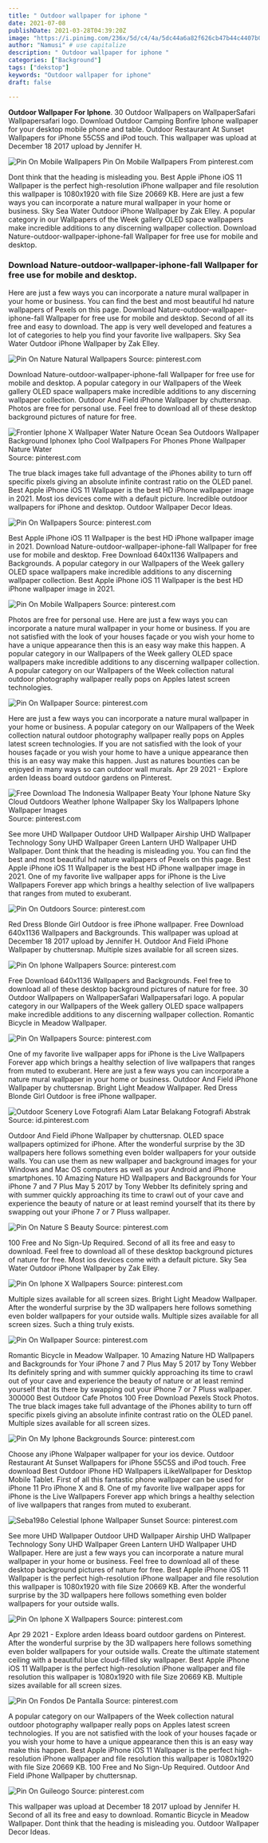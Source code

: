 ```yaml
---
title: " Outdoor wallpaper for iphone "
date: 2021-07-08
publishDate: 2021-03-28T04:39:20Z
image: "https://i.pinimg.com/236x/5d/c4/4a/5dc44a6a82f626cb47b44c4407b0adee.jpg"
author: "Namusi" # use capitalize
description: " Outdoor wallpaper for iphone "
categories: ["Background"]
tags: ["dekstop"]
keywords: "Outdoor wallpaper for iphone"
draft: false

---
```



**Outdoor Wallpaper For Iphone**. 30 Outdoor Wallpapers on WallpaperSafari Wallpapersafari logo. Download Outdoor Camping Bonfire Iphone wallpaper for your desktop mobile phone and table. Outdoor Restaurant At Sunset Wallpapers for iPhone 55C5S and iPod touch. This wallpaper was upload at December 18 2017 upload by Jennifer H.

![Pin On Mobile Wallpapers](https://i.pinimg.com/736x/8d/62/ad/8d62ad6ba7d4c90aad1d11d46026876a.jpg "Pin On Mobile Wallpapers")
Pin On Mobile Wallpapers From pinterest.com


Dont think that the heading is misleading you. Best Apple iPhone iOS 11 Wallpaper is the perfect high-resolution iPhone wallpaper and file resolution this wallpaper is 1080x1920 with file Size 20669 KB. Here are just a few ways you can incorporate a nature mural wallpaper in your home or business. Sky Sea Water Outdoor iPhone Wallpaper by Zak Elley. A popular category in our Wallpapers of the Week gallery OLED space wallpapers make incredible additions to any discerning wallpaper collection. Download Nature-outdoor-wallpaper-iphone-fall Wallpaper for free use for mobile and desktop.

### Download Nature-outdoor-wallpaper-iphone-fall Wallpaper for free use for mobile and desktop.

Here are just a few ways you can incorporate a nature mural wallpaper in your home or business. You can find the best and most beautiful hd nature wallpapers of Pexels on this page. Download Nature-outdoor-wallpaper-iphone-fall Wallpaper for free use for mobile and desktop. Second of all its free and easy to download. The app is very well developed and features a lot of categories to help you find your favorite live wallpapers. Sky Sea Water Outdoor iPhone Wallpaper by Zak Elley.


![Pin On Nature Natural Wallpapers](https://i.pinimg.com/736x/3f/7a/e2/3f7ae2737a0647361c0cc0dc26b6bc45.jpg "Pin On Nature Natural Wallpapers")
Source: pinterest.com

Download Nature-outdoor-wallpaper-iphone-fall Wallpaper for free use for mobile and desktop. A popular category in our Wallpapers of the Week gallery OLED space wallpapers make incredible additions to any discerning wallpaper collection. Outdoor And Field iPhone Wallpaper by chuttersnap. Photos are free for personal use. Feel free to download all of these desktop background pictures of nature for free.

![Frontier Iphone X Wallpaper Water Nature Ocean Sea Outdoors Wallpaper Background Iphonex Ipho Cool Wallpapers For Phones Phone Wallpaper Nature Water](https://i.pinimg.com/736x/96/2e/27/962e27e8483014c2280ac63d820134f2.jpg "Frontier Iphone X Wallpaper Water Nature Ocean Sea Outdoors Wallpaper Background Iphonex Ipho Cool Wallpapers For Phones Phone Wallpaper Nature Water")
Source: pinterest.com

The true black images take full advantage of the iPhones ability to turn off specific pixels giving an absolute infinite contrast ratio on the OLED panel. Best Apple iPhone iOS 11 Wallpaper is the best HD iPhone wallpaper image in 2021. Most ios devices come with a default picture. Incredible outdoor wallpapers for iPhone and desktop. Outdoor Wallpaper Decor Ideas.

![Pin On Wallpapers](https://i.pinimg.com/originals/f7/2b/6f/f72b6f0e06f811d57e205b837deb4711.jpg "Pin On Wallpapers")
Source: pinterest.com

Best Apple iPhone iOS 11 Wallpaper is the best HD iPhone wallpaper image in 2021. Download Nature-outdoor-wallpaper-iphone-fall Wallpaper for free use for mobile and desktop. Free Download 640x1136 Wallpapers and Backgrounds. A popular category in our Wallpapers of the Week gallery OLED space wallpapers make incredible additions to any discerning wallpaper collection. Best Apple iPhone iOS 11 Wallpaper is the best HD iPhone wallpaper image in 2021.

![Pin On Mobile Wallpapers](https://i.pinimg.com/736x/8d/62/ad/8d62ad6ba7d4c90aad1d11d46026876a.jpg "Pin On Mobile Wallpapers")
Source: pinterest.com

Photos are free for personal use. Here are just a few ways you can incorporate a nature mural wallpaper in your home or business. If you are not satisfied with the look of your houses façade or you wish your home to have a unique appearance then this is an easy way make this happen. A popular category in our Wallpapers of the Week gallery OLED space wallpapers make incredible additions to any discerning wallpaper collection. A popular category on our Wallpapers of the Week collection natural outdoor photography wallpaper really pops on Apples latest screen technologies.

![Pin On Wallpaper](https://i.pinimg.com/originals/62/e1/c2/62e1c2ee7e1c470c9e3465cd8d63766a.jpg "Pin On Wallpaper")
Source: pinterest.com

Here are just a few ways you can incorporate a nature mural wallpaper in your home or business. A popular category on our Wallpapers of the Week collection natural outdoor photography wallpaper really pops on Apples latest screen technologies. If you are not satisfied with the look of your houses façade or you wish your home to have a unique appearance then this is an easy way make this happen. Just as natures bounties can be enjoyed in many ways so can outdoor wall murals. Apr 29 2021 - Explore arden Ideass board outdoor gardens on Pinterest.

![Free Download The Indonesia Wallpaper Beaty Your Iphone Nature Sky Cloud Outdoors Weather Iphone Wallpaper Sky Ios Wallpapers Iphone Wallpaper Images](https://i.pinimg.com/originals/81/9e/ca/819eca4fe82962417a248af5b1fdac25.jpg "Free Download The Indonesia Wallpaper Beaty Your Iphone Nature Sky Cloud Outdoors Weather Iphone Wallpaper Sky Ios Wallpapers Iphone Wallpaper Images")
Source: pinterest.com

See more UHD Wallpaper Outdoor UHD Wallpaper Airship UHD Wallpaper Technology Sony UHD Wallpaper Green Lantern UHD Wallpaper UHD Wallpaper. Dont think that the heading is misleading you. You can find the best and most beautiful hd nature wallpapers of Pexels on this page. Best Apple iPhone iOS 11 Wallpaper is the best HD iPhone wallpaper image in 2021. One of my favorite live wallpaper apps for iPhone is the Live Wallpapers Forever app which brings a healthy selection of live wallpapers that ranges from muted to exuberant.

![Pin On Outdoors](https://i.pinimg.com/originals/c3/8c/b4/c38cb4d52c4875565312faf760df109b.jpg "Pin On Outdoors")
Source: pinterest.com

Red Dress Blonde Girl Outdoor is free iPhone wallpaper. Free Download 640x1136 Wallpapers and Backgrounds. This wallpaper was upload at December 18 2017 upload by Jennifer H. Outdoor And Field iPhone Wallpaper by chuttersnap. Multiple sizes available for all screen sizes.

![Pin On Iphone Wallpapers](https://i.pinimg.com/originals/90/cc/44/90cc4455c885c01db48ed3ee4f3a12ef.jpg "Pin On Iphone Wallpapers")
Source: pinterest.com

Free Download 640x1136 Wallpapers and Backgrounds. Feel free to download all of these desktop background pictures of nature for free. 30 Outdoor Wallpapers on WallpaperSafari Wallpapersafari logo. A popular category in our Wallpapers of the Week gallery OLED space wallpapers make incredible additions to any discerning wallpaper collection. Romantic Bicycle in Meadow Wallpaper.

![Pin On Wallpapers](https://i.pinimg.com/736x/a8/f1/2e/a8f12e36a511786acd98efa4afdc4d6b.jpg "Pin On Wallpapers")
Source: pinterest.com

One of my favorite live wallpaper apps for iPhone is the Live Wallpapers Forever app which brings a healthy selection of live wallpapers that ranges from muted to exuberant. Here are just a few ways you can incorporate a nature mural wallpaper in your home or business. Outdoor And Field iPhone Wallpaper by chuttersnap. Bright Light Meadow Wallpaper. Red Dress Blonde Girl Outdoor is free iPhone wallpaper.

![Outdoor Scenery Love Fotografi Alam Latar Belakang Fotografi Abstrak](https://i.pinimg.com/originals/4c/43/54/4c4354ccb337d64afbf73a7955ccf11d.jpg "Outdoor Scenery Love Fotografi Alam Latar Belakang Fotografi Abstrak")
Source: id.pinterest.com

Outdoor And Field iPhone Wallpaper by chuttersnap. OLED space wallpapers optimized for iPhone. After the wonderful surprise by the 3D wallpapers here follows something even bolder wallpapers for your outside walls. You can use them as new wallpaper and background images for your Windows and Mac OS computers as well as your Android and iPhone smartphones. 10 Amazing Nature HD Wallpapers and Backgrounds for Your iPhone 7 and 7 Plus May 5 2017 by Tony Webber Its definitely spring and with summer quickly approaching its time to crawl out of your cave and experience the beauty of nature or at least remind yourself that its there by swapping out your iPhone 7 or 7 Pluss wallpaper.

![Pin On Nature S Beauty](https://i.pinimg.com/originals/d9/87/d3/d987d3278296e01016d269e5471463d2.jpg "Pin On Nature S Beauty")
Source: pinterest.com

100 Free and No Sign-Up Required. Second of all its free and easy to download. Feel free to download all of these desktop background pictures of nature for free. Most ios devices come with a default picture. Sky Sea Water Outdoor iPhone Wallpaper by Zak Elley.

![Pin On Iphone X Wallpapers](https://i.pinimg.com/736x/a2/58/b0/a258b097a9392fb51934fbfb0fe1c568.jpg "Pin On Iphone X Wallpapers")
Source: pinterest.com

Multiple sizes available for all screen sizes. Bright Light Meadow Wallpaper. After the wonderful surprise by the 3D wallpapers here follows something even bolder wallpapers for your outside walls. Multiple sizes available for all screen sizes. Such a thing truly exists.

![Pin On Wallpaper](https://i.pinimg.com/originals/bf/ec/6d/bfec6d9032ba01a8a4d9bb57e699b3ac.jpg "Pin On Wallpaper")
Source: pinterest.com

Romantic Bicycle in Meadow Wallpaper. 10 Amazing Nature HD Wallpapers and Backgrounds for Your iPhone 7 and 7 Plus May 5 2017 by Tony Webber Its definitely spring and with summer quickly approaching its time to crawl out of your cave and experience the beauty of nature or at least remind yourself that its there by swapping out your iPhone 7 or 7 Pluss wallpaper. 300000 Best Outdoor Cafe Photos 100 Free Download Pexels Stock Photos. The true black images take full advantage of the iPhones ability to turn off specific pixels giving an absolute infinite contrast ratio on the OLED panel. Multiple sizes available for all screen sizes.

![Pin On My Iphone Backgrounds](https://i.pinimg.com/736x/64/c7/be/64c7be50b761c81e5fe0cd96e823200b.jpg "Pin On My Iphone Backgrounds")
Source: pinterest.com

Choose any iPhone Walpaper wallpaper for your ios device. Outdoor Restaurant At Sunset Wallpapers for iPhone 55C5S and iPod touch. Free download Best Outdoor iPhone HD Wallpapers iLikeWallpaper for Desktop Mobile Tablet. First of all this fantastic phone wallpaper can be used for iPhone 11 Pro iPhone X and 8. One of my favorite live wallpaper apps for iPhone is the Live Wallpapers Forever app which brings a healthy selection of live wallpapers that ranges from muted to exuberant.

![Seba198o Celestial Iphone Wallpaper Sunset](https://i.pinimg.com/originals/25/73/fc/2573fc13c232dee409d2d29cff988a07.jpg "Seba198o Celestial Iphone Wallpaper Sunset")
Source: pinterest.com

See more UHD Wallpaper Outdoor UHD Wallpaper Airship UHD Wallpaper Technology Sony UHD Wallpaper Green Lantern UHD Wallpaper UHD Wallpaper. Here are just a few ways you can incorporate a nature mural wallpaper in your home or business. Feel free to download all of these desktop background pictures of nature for free. Best Apple iPhone iOS 11 Wallpaper is the perfect high-resolution iPhone wallpaper and file resolution this wallpaper is 1080x1920 with file Size 20669 KB. After the wonderful surprise by the 3D wallpapers here follows something even bolder wallpapers for your outside walls.

![Pin On Iphone X Wallpapers](https://i.pinimg.com/736x/5a/98/a3/5a98a3837395abda7eaaa23287e42c92.jpg "Pin On Iphone X Wallpapers")
Source: pinterest.com

Apr 29 2021 - Explore arden Ideass board outdoor gardens on Pinterest. After the wonderful surprise by the 3D wallpapers here follows something even bolder wallpapers for your outside walls. Create the ultimate statement ceiling with a beautiful blue cloud-filled sky wallpaper. Best Apple iPhone iOS 11 Wallpaper is the perfect high-resolution iPhone wallpaper and file resolution this wallpaper is 1080x1920 with file Size 20669 KB. Multiple sizes available for all screen sizes.

![Pin On Fondos De Pantalla](https://i.pinimg.com/originals/2d/bf/8a/2dbf8abf1931a9ae6bd8d7aa462ea301.jpg "Pin On Fondos De Pantalla")
Source: pinterest.com

A popular category on our Wallpapers of the Week collection natural outdoor photography wallpaper really pops on Apples latest screen technologies. If you are not satisfied with the look of your houses façade or you wish your home to have a unique appearance then this is an easy way make this happen. Best Apple iPhone iOS 11 Wallpaper is the perfect high-resolution iPhone wallpaper and file resolution this wallpaper is 1080x1920 with file Size 20669 KB. 100 Free and No Sign-Up Required. Outdoor And Field iPhone Wallpaper by chuttersnap.

![Pin On Guileogo](https://i.pinimg.com/236x/5d/c4/4a/5dc44a6a82f626cb47b44c4407b0adee.jpg "Pin On Guileogo")
Source: pinterest.com

This wallpaper was upload at December 18 2017 upload by Jennifer H. Second of all its free and easy to download. Romantic Bicycle in Meadow Wallpaper. Dont think that the heading is misleading you. Outdoor Wallpaper Decor Ideas.


